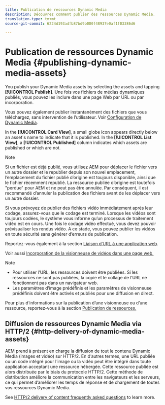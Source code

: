 ```yaml
---
title: Publication de ressources Dynamic Media
description: Découvrez comment publier des ressources Dynamic Media.
translation-type: tm+mt
source-git-commit: 6224d193adfb87bd9b080f48937e0af1f03386d6

---
```



# Publication de ressources Dynamic Media {#publishing-dynamic-media-assets}

You publish your Dynamic Media assets by selecting the assets and tapping **[!UICONTROL Publish]**. Une fois vos fichiers de médias dynamiques publiés, vous pouvez les inclure dans une page Web par URL ou par incorporation.

Vous pouvez également publier instantanément des fichiers que vous téléchargez, sans intervention de l’utilisateur. Voir [Configuration de Dynamic Media](config-dm.md).

In the **[!UICONTROL Card View]**, a small globe icon appears directly below an asset&#39;s name to indicate that it is published. In the **[!UICONTROL List View]**, a **[!UICONTROL Published]** column indicates which assets are published or which are not.

>[!NOTE]
>
>Si un fichier est déjà publié, vous utilisez AEM pour déplacer le fichier vers un autre dossier et le republier depuis son nouvel emplacement, l’emplacement du fichier publié d’origine est toujours disponible, ainsi que le fichier récemment republié. La ressource publiée d’origine est toutefois &quot;perdue&quot; pour AEM et ne peut pas être annulée. Par conséquent, il est recommandé d’annuler la publication des fichiers avant de les déplacer vers un autre dossier.

Si vous prévoyez de publier des fichiers vidéo immédiatement après leur codage, assurez-vous que le codage est terminé. Lorsque les vidéos sont toujours codées, le système vous informe qu’un processus de traitement vidéo est en cours. Une fois le codage vidéo effectué, vous devez pouvoir prévisualiser les rendus vidéo. A ce stade, vous pouvez publier les vidéos en toute sécurité sans générer d’erreurs de publication.

Reportez-vous également à la section [Liaison d’URL à une application web](linking-urls-to-yourwebapplication.md).

Voir aussi [Incorporation de la visionneuse de vidéos dans une page web.](embed-code.md)

>[!NOTE]
>
>* Pour utiliser l’URL, les ressources doivent être publiées. Si les ressources ne sont pas publiées, la copie et le collage de l’URL ne fonctionnent pas dans un navigateur web.
>* Les paramètres d’image prédéfinis et les paramètres de visionneuse prédéfinis doivent être activés et publiés pour une diffusion en direct.
>



Pour plus d’informations sur la publication d’une visionneuse ou d’une ressource, reportez-vous à la section [Publication de ressources.](/help/assets/manage-digital-assets.md)

## Diffusion de ressources Dynamic Media via HTTP/2 {#http-delivery-of-dynamic-media-assets}

AEM prend à présent en charge la diffusion de tout le contenu Dynamic Media (images et vidéo) sur HTTP/2. En d’autres termes, une URL publiée ou un code intégré pour l’image ou la vidéo peut être intégré dans toute application acceptant une ressource hébergée. Cette ressource publiée est alors distribuée par le biais du protocole HTTP/2. Cette méthode de distribution améliore la communication entre les navigateurs et les serveurs, ce qui permet d’améliorer les temps de réponse et de chargement de toutes vos ressources Dynamic Media.

See [HTTP/2 delivery of content frequently asked questions](/help/assets/dynamic-media/scene7-http2faq.md) to learn more.
<!--this md file used to reside under sites-administering-->
